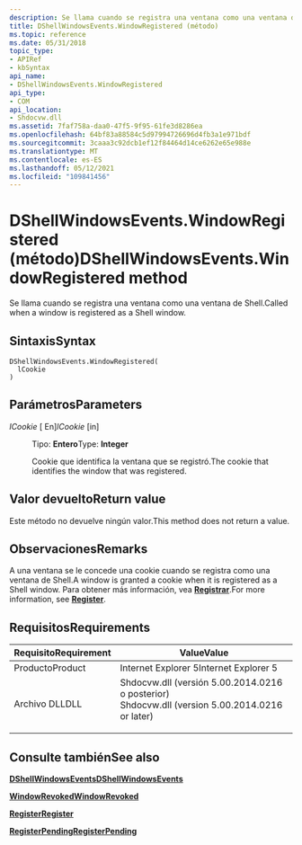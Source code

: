 ```yaml
---
description: Se llama cuando se registra una ventana como una ventana de Shell.
title: DShellWindowsEvents.WindowRegistered (método)
ms.topic: reference
ms.date: 05/31/2018
topic_type:
- APIRef
- kbSyntax
api_name:
- DShellWindowsEvents.WindowRegistered
api_type:
- COM
api_location:
- Shdocvw.dll
ms.assetid: 7faf758a-daa0-47f5-9f95-61fe3d8286ea
ms.openlocfilehash: 64bf83a88584c5d97994726696d4fb3a1e971bdf
ms.sourcegitcommit: 3caaa3c92dcb1ef12f84464d14ce6262e65e988e
ms.translationtype: MT
ms.contentlocale: es-ES
ms.lasthandoff: 05/12/2021
ms.locfileid: "109841456"
---
```

# <a name="dshellwindowseventswindowregistered-method"></a><span data-ttu-id="13943-103">DShellWindowsEvents.WindowRegistered (método)</span><span class="sxs-lookup"><span data-stu-id="13943-103">DShellWindowsEvents.WindowRegistered method</span></span>

<span data-ttu-id="13943-104">Se llama cuando se registra una ventana como una ventana de Shell.</span><span class="sxs-lookup"><span data-stu-id="13943-104">Called when a window is registered as a Shell window.</span></span>

## <a name="syntax"></a><span data-ttu-id="13943-105">Sintaxis</span><span class="sxs-lookup"><span data-stu-id="13943-105">Syntax</span></span>


```JScript
DShellWindowsEvents.WindowRegistered(
  lCookie
)
```



## <a name="parameters"></a><span data-ttu-id="13943-106">Parámetros</span><span class="sxs-lookup"><span data-stu-id="13943-106">Parameters</span></span>

<dl> <dt>

<span data-ttu-id="13943-107">*lCookie* \[ En\]</span><span class="sxs-lookup"><span data-stu-id="13943-107">*lCookie* \[in\]</span></span>
</dt> <dd>

<span data-ttu-id="13943-108">Tipo: **Entero**</span><span class="sxs-lookup"><span data-stu-id="13943-108">Type: **Integer**</span></span>

<span data-ttu-id="13943-109">Cookie que identifica la ventana que se registró.</span><span class="sxs-lookup"><span data-stu-id="13943-109">The cookie that identifies the window that was registered.</span></span>

</dd> </dl>

## <a name="return-value"></a><span data-ttu-id="13943-110">Valor devuelto</span><span class="sxs-lookup"><span data-stu-id="13943-110">Return value</span></span>

<span data-ttu-id="13943-111">Este método no devuelve ningún valor.</span><span class="sxs-lookup"><span data-stu-id="13943-111">This method does not return a value.</span></span>

## <a name="remarks"></a><span data-ttu-id="13943-112">Observaciones</span><span class="sxs-lookup"><span data-stu-id="13943-112">Remarks</span></span>

<span data-ttu-id="13943-113">A una ventana se le concede una cookie cuando se registra como una ventana de Shell.</span><span class="sxs-lookup"><span data-stu-id="13943-113">A window is granted a cookie when it is registered as a Shell window.</span></span> <span data-ttu-id="13943-114">Para obtener más información, vea [**Registrar**](/windows/desktop/api/Exdisp/nf-exdisp-ishellwindows-register).</span><span class="sxs-lookup"><span data-stu-id="13943-114">For more information, see [**Register**](/windows/desktop/api/Exdisp/nf-exdisp-ishellwindows-register).</span></span>

## <a name="requirements"></a><span data-ttu-id="13943-115">Requisitos</span><span class="sxs-lookup"><span data-stu-id="13943-115">Requirements</span></span>



| <span data-ttu-id="13943-116">Requisito</span><span class="sxs-lookup"><span data-stu-id="13943-116">Requirement</span></span> | <span data-ttu-id="13943-117">Value</span><span class="sxs-lookup"><span data-stu-id="13943-117">Value</span></span> |
|--------------------|--------------------------------------------------------------------------------------------------------------------------|
| <span data-ttu-id="13943-118">Producto</span><span class="sxs-lookup"><span data-stu-id="13943-118">Product</span></span><br/> | <span data-ttu-id="13943-119">Internet Explorer 5</span><span class="sxs-lookup"><span data-stu-id="13943-119">Internet Explorer 5</span></span><br/>                                                                                           |
| <span data-ttu-id="13943-120">Archivo DLL</span><span class="sxs-lookup"><span data-stu-id="13943-120">DLL</span></span><br/>     | <dl> <span data-ttu-id="13943-121"><dt>Shdocvw.dll (versión 5.00.2014.0216 o posterior)</dt></span><span class="sxs-lookup"><span data-stu-id="13943-121"><dt>Shdocvw.dll (version 5.00.2014.0216 or later)</dt></span></span> </dl> |



## <a name="see-also"></a><span data-ttu-id="13943-122">Consulte también</span><span class="sxs-lookup"><span data-stu-id="13943-122">See also</span></span>

<dl> <dt>

[<span data-ttu-id="13943-123">**DShellWindowsEvents**</span><span class="sxs-lookup"><span data-stu-id="13943-123">**DShellWindowsEvents**</span></span>](dshellwindowsevents.md)
</dt> <dt>

[<span data-ttu-id="13943-124">**WindowRevoked**</span><span class="sxs-lookup"><span data-stu-id="13943-124">**WindowRevoked**</span></span>](dshellwindowsevents-windowrevoked.md)
</dt> <dt>

[<span data-ttu-id="13943-125">**Register**</span><span class="sxs-lookup"><span data-stu-id="13943-125">**Register**</span></span>](/windows/desktop/api/Exdisp/nf-exdisp-ishellwindows-register)
</dt> <dt>

[<span data-ttu-id="13943-126">**RegisterPending**</span><span class="sxs-lookup"><span data-stu-id="13943-126">**RegisterPending**</span></span>](/windows/desktop/api/Exdisp/nf-exdisp-ishellwindows-registerpending)
</dt> </dl>

 

 




